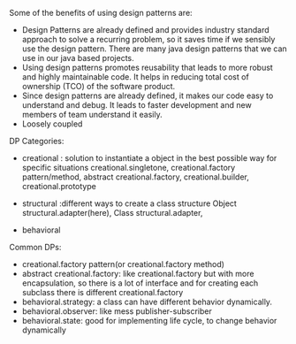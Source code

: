 Some of the benefits of using design patterns are:

- Design Patterns are already defined and provides industry standard approach to solve a recurring problem, so it saves time if we sensibly use the design pattern. There are many java design patterns that we can use in our java based projects.
- Using design patterns promotes reusability that leads to more robust and highly maintainable code. It helps in reducing total cost of ownership (TCO) of the software product.
- Since design patterns are already defined, it makes our code easy to understand and debug. It leads to faster development and new members of team understand it easily.
- Loosely coupled

DP Categories:

- creational : solution to instantiate a object in the best possible way for specific situations
    creational.singletone, creational.factory pattern/method, abstract creational.factory, creational.builder, creational.prototype
    
- structural :different ways to create a class structure
    Object structural.adapter(here), Class structural.adapter,
- behavioral

Common DPs:
- creational.factory pattern(or creational.factory method)
- abstract creational.factory: like creational.factory but with more encapsulation, so there is a lot of interface 
and for creating each subclass there is different creational.factory 
- behavioral.strategy: a class can have different behavior dynamically.
- behavioral.observer: like mess publisher-subscriber
- behavioral.state: good for implementing life cycle, to change behavior dynamically